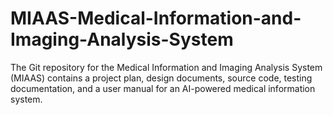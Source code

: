 # MIAAS-Medical-Information-and-Imaging-Analysis-System
The Git repository for the Medical Information and Imaging Analysis System (MIAAS) contains a project plan, design documents, source code, testing documentation, and a user manual for an AI-powered medical information system. 
